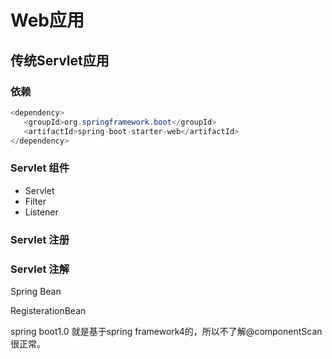 # Web应用

## 传统Servlet应用

### 依赖

```java
<dependency>
   <groupId>org.springframework.boot</groupId>
   <artifactId>spring-boot-starter-web</artifactId>
</dependency>
```

### Servlet 组件

- Servlet
- Filter
- Listener

### Servlet 注册

### Servlet 注解

Spring Bean

RegisterationBean 



spring boot1.0 就是基于spring framework4的，所以不了解@componentScan很正常。